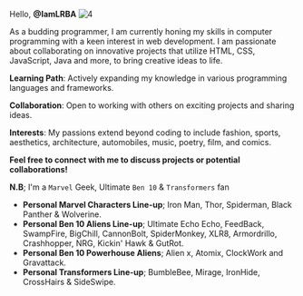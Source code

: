 Hello, **@IamLRBA**
![4](https://github.com/user-attachments/assets/e3bc621b-1e70-46ee-ad74-48840fb90541)

As a budding programmer, I am currently honing my skills in computer programming with a keen interest in web development. I am passionate about collaborating on innovative projects that utilize HTML, CSS, JavaScript, Java and more, to bring creative ideas to life.

**Learning Path**: Actively expanding my knowledge in various programming languages and frameworks.

**Collaboration**: Open to working with others on exciting projects and sharing ideas.

**Interests**: My passions extend beyond coding to include fashion, sports, aesthetics, architecture, automobiles, music, poetry, film, and comics.

**Feel free to connect with me to discuss projects or potential collaborations!**

**N.B**; I'm a `Marvel` Geek, Ultimate `Ben 10` & `Transformers` fan
- **Personal Marvel Characters Line-up**; Iron Man, Thor, Spiderman, Black Panther & Wolverine.
- **Personal Ben 10 Aliens Line-up**; Ultimate Echo Echo, FeedBack, SwampFire, BigChill, CannonBolt, SpiderMonkey, XLR8, Armordrillo, Crashhopper, NRG, Kickin' Hawk & GutRot.
- **Personal Ben 10 Powerhouse Aliens**; Alien x, Atomix, ClockWork and Gravattack.
- **Personal Transformers Line-up**; BumbleBee, Mirage, IronHide, CrossHairs & SideSwipe.  

<!---
IamLRBA/IamLRBA is a ✨ special ✨ repository because its `README.md` (this file) appears on your GitHub profile.
You can click the Preview link to take a look at your changes.
--->


